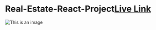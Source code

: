 # Real-Estate-React-Project[Live Link](https://regal-genie-c987fa.netlify.app/)

![This is an image](https://i.ibb.co/L5KswG3/Reunion-Real-Estate-Project.png)